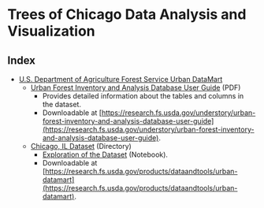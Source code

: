 # Trees of Chicago Data Analysis and Visualization

## Index

* [U.S. Department of Agriculture Forest Service Urban DataMart](https://research.fs.usda.gov/products/dataandtools/urban-datamart)
  - [Urban Forest Inventory and Analysis Database User Guide](./documents/Urban%20DataMart/wo-v10-0_nov2024_ug_urbanfiadb_database_description.pdf) (PDF)
    - Provides detailed information about the tables and columns in the dataset.
    - Downloadable at [https://research.fs.usda.gov/understory/urban-forest-inventory-and-analysis-database-user-guide](https://research.fs.usda.gov/understory/urban-forest-inventory-and-analysis-database-user-guide).
  - [Chicago, IL Dataset](./data/Urban%20DataMart/Chicago_IL_CSV/) (Directory)
    - [Exploration of the Dataset](./explore_chicago_il.ipynb) (Notebook).
    - Downloadable at [https://research.fs.usda.gov/products/dataandtools/urban-datamart](https://research.fs.usda.gov/products/dataandtools/urban-datamart).
